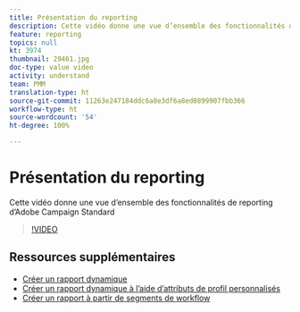 ```yaml
---
title: Présentation du reporting
description: Cette vidéo donne une vue d’ensemble des fonctionnalités de reporting d’Adobe Campaign Standard
feature: reporting
topics: null
kt: 3974
thumbnail: 29461.jpg
doc-type: value video
activity: understand
team: PMM
translation-type: ht
source-git-commit: 11263e247184ddc6a8e3df6a8ed0899907fbb366
workflow-type: ht
source-wordcount: '54'
ht-degree: 100%

---
```



# Présentation du reporting

Cette vidéo donne une vue d’ensemble des fonctionnalités de reporting d’Adobe Campaign Standard

>[!VIDEO](https://video.tv.adobe.com/v/29461?quality=12&captions=fre_fr)

## Ressources supplémentaires

* [Créer un rapport dynamique](/help/reporting/creating-a-dynamic-report.md)
* [Créer un rapport dynamique à l’aide d’attributs de profil personnalisés](/help/reporting/custom-profile-attributes-dynamic-reports.md)
* [Créer un rapport à partir de segments de workflow](/help/reporting/report-on-workflow-segments.md)
